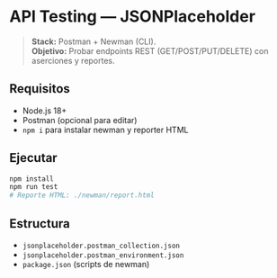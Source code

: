 # API Testing — JSONPlaceholder

> **Stack:** Postman + Newman (CLI).  
> **Objetivo:** Probar endpoints REST (GET/POST/PUT/DELETE) con aserciones y reportes.

## Requisitos
- Node.js 18+
- Postman (opcional para editar)
- `npm i` para instalar newman y reporter HTML

## Ejecutar
```bash
npm install
npm run test
# Reporte HTML: ./newman/report.html
```

## Estructura
- `jsonplaceholder.postman_collection.json`
- `jsonplaceholder.postman_environment.json`
- `package.json` (scripts de newman)
